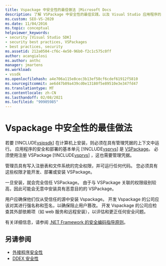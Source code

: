 ```yaml
---
title: Vspackage 中安全性的最佳做法 |Microsoft Docs
description: 了解 VSPackage 中安全性的最佳实践，以及 Visual Studio 应用程序的基本安全和部署单元。
ms.custom: SEO-VS-2020
ms.date: 11/04/2016
ms.topic: conceptual
helpviewer_keywords:
- security [Visual Studio SDK]
- security best practices, VSPackages
- best practices, security
ms.assetid: 212a0504-cf6c-4e50-96b0-f2c1c575c0ff
author: acangialosi
ms.author: anthc
manager: jmartens
ms.workload:
- vssdk
ms.openlocfilehash: a4e706a115e8cec3b13ef58cf6cdef61912f5810
ms.sourcegitcommit: ae6d47b09a439cd0e13180f5e89510e3e347fd47
ms.translationtype: MT
ms.contentlocale: zh-CN
ms.lasthandoff: 02/08/2021
ms.locfileid: "99905985"
---
```

# <a name="best-practices-for-security-in-vspackages"></a>Vspackage 中安全性的最佳做法
若要 [!INCLUDE[vsipsdk](../../extensibility/includes/vsipsdk_md.md)] 在计算机上安装，则必须在具有管理凭据的上下文中运行。 应用程序的安全和部署的基本单元 [!INCLUDE[vsprvs](../../code-quality/includes/vsprvs_md.md)] 是 [VSPackage](../../extensibility/internals/vspackages.md)。 必须使用注册 VSPackage [!INCLUDE[vsprvs](../../code-quality/includes/vsprvs_md.md)] ，这也需要管理凭据。

 管理员具有写入注册表和文件系统的完全权限，并可运行任何代码。 您必须具有这些权限才能开发、部署或安装 VSPackage。

 一旦安装，就会完全信任 VSPackage。 由于与 VSPackage 关联的权限级别较高，因此可能会无意中安装具有恶意目的的 VSPackage。

 用户应确保他们仅从受信任的源中安装 Vspackage。 开发 Vspackage 的公司应该对其进行强名称和签名，以确保阻止用户篡改。 开发 Vspackage 的公司应检查其外部依赖项（如 web 服务和远程安装），以评估和更正任何安全问题。

 有关详细信息，请参阅 [.NET Framework 的安全编码指导原则](/previous-versions/visualstudio/visual-studio-2008/d55zzx87(v=vs.90))。

## <a name="see-also"></a>另请参阅
- [外接程序安全性](/previous-versions/1326zbk3(v=vs.140))
- [DDEX 安全性](/previous-versions/bb163703(v=vs.140))
